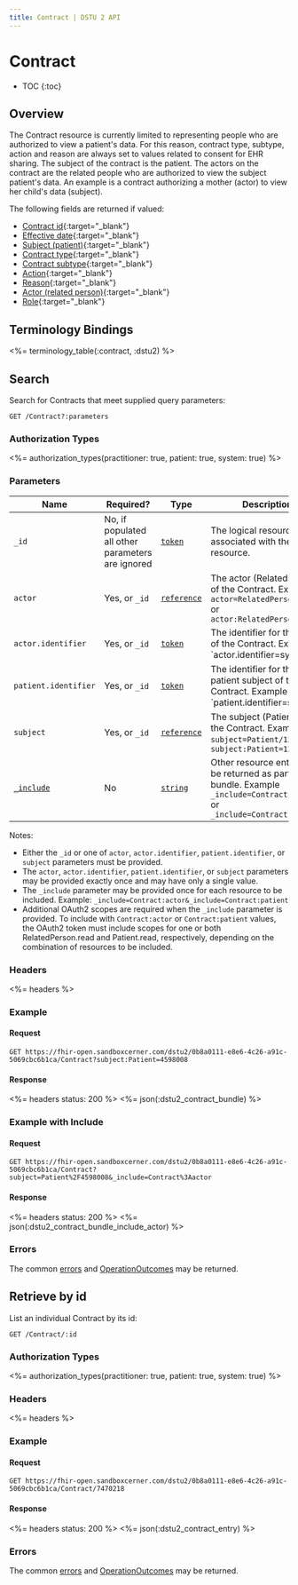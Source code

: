 ```yaml
---
title: Contract | DSTU 2 API
---
```


# Contract

* TOC
{:toc}

## Overview

The Contract resource is currently limited to representing people who are authorized to view a patient's data. For this reason, contract type, subtype, action and reason are always set to values related to consent for EHR sharing. The subject of the contract is the patient. The actors on the contract are the related people who are authorized to view the subject patient's data. An example is a contract authorizing a mother (actor) to view her child's data (subject).

The following fields are returned if valued:

* [Contract id](http://hl7.org/fhir/dstu2/resource-definitions.html#Resource.id){:target="_blank"}
* [Effective date](http://hl7.org/fhir/DSTU2/contract-definitions.html#Contract.applies){:target="_blank"}
* [Subject (patient)](http://hl7.org/fhir/DSTU2/contract-definitions.html#Contract.subject){:target="_blank"}
* [Contract type](http://hl7.org/fhir/DSTU2/contract-definitions.html#Contract.type){:target="_blank"}
* [Contract subtype](http://hl7.org/fhir/DSTU2/contract-definitions.html#Contract.subType){:target="_blank"}
* [Action](http://hl7.org/fhir/DSTU2/contract-definitions.html#Contract.action){:target="_blank"}
* [Reason](http://hl7.org/fhir/DSTU2/contract-definitions.html#Contract.actionReason){:target="_blank"}
* [Actor (related person)](http://hl7.org/fhir/DSTU2/contract-definitions.html#Contract.term.actor.entity){:target="_blank"}
* [Role](http://hl7.org/fhir/DSTU2/contract-definitions.html#Contract.term.actor.role){:target="_blank"}

## Terminology Bindings

<%= terminology_table(:contract, :dstu2) %>

## Search

Search for Contracts that meet supplied query parameters:

    GET /Contract?:parameters

### Authorization Types

<%= authorization_types(practitioner: true, patient: true, system: true) %>

### Parameters

 Name                 | Required?                                                    | Type          | Description
----------------------|--------------------------------------------------------------|---------------|------------------------------------------------------------------------------------------------------------------------------
 `_id`                | No, if populated all other parameters are ignored            | [`token`]     | The logical resource id associated with the resource.
 `actor`              | Yes, or `_id`                                                | [`reference`] | The actor (RelatedPerson) of the Contract. Example: `actor=RelatedPerson/1234` or `actor:RelatedPerson=1234`
 `actor.identifier`   | Yes, or `_id`                                                | [`token`]     | The identifier for the actor of the Contract. Example `actor.identifier=system|1234`
 `patient.identifier` | Yes, or `_id`                                                | [`token`]     | The identifier for the patient subject of the Contract. Example `patient.identifier=system|5678`
 `subject`            | Yes, or `_id`                                                | [`reference`] | The subject (Patient) of the Contract. Example `subject=Patient/1234` or `subject:Patient=1234`
 [`_include`]         | No                                                           | [`string`]    | Other resource entries to be returned as part of the bundle. Example `_include=Contract:actor` or `_include=Contract:patient`

Notes:

- Either the `_id` or one of `actor`, `actor.identifier`, `patient.identifier`, or `subject` parameters must be provided.
- The `actor`, `actor.identifier`, `patient.identifier`, or `subject` parameters may be provided exactly once and may have only a single value.
- The `_include` parameter may be provided once for each resource to be included. Example: `_include=Contract:actor&_include=Contract:patient`
- Additional OAuth2 scopes are required when the `_include` parameter is provided. To include with `Contract:actor` or `Contract:patient` values, the OAuth2 token must include scopes for one or both RelatedPerson.read and Patient.read, respectively, depending on the combination of resources to be included.

### Headers

 <%= headers %>

### Example

#### Request

    GET https://fhir-open.sandboxcerner.com/dstu2/0b8a0111-e8e6-4c26-a91c-5069cbc6b1ca/Contract?subject:Patient=4598008

#### Response

<%= headers status: 200 %>
<%= json(:dstu2_contract_bundle) %>

### Example with Include

#### Request

    GET https://fhir-open.sandboxcerner.com/dstu2/0b8a0111-e8e6-4c26-a91c-5069cbc6b1ca/Contract?subject=Patient%2F4598008&_include=Contract%3Aactor

#### Response

<%= headers status: 200 %>
<%= json(:dstu2_contract_bundle_include_actor) %>

### Errors

The common [errors] and [OperationOutcomes] may be returned.

## Retrieve by id

List an individual Contract by its id:

    GET /Contract/:id

### Authorization Types

<%= authorization_types(practitioner: true, patient: true, system: true) %>

### Headers

<%= headers %>

### Example

#### Request

    GET https://fhir-open.sandboxcerner.com/dstu2/0b8a0111-e8e6-4c26-a91c-5069cbc6b1ca/Contract/7470218

#### Response

<%= headers status: 200 %>
<%= json(:dstu2_contract_entry) %>

### Errors

The common [errors] and [OperationOutcomes] may be returned.

[`reference`]: http://hl7.org/fhir/DSTU2/search.html#reference
[`string`]: http://hl7.org/fhir/DSTU2/search.html#string
[`token`]: http://hl7.org/fhir/DSTU2/search.html#token
[`_include`]: http://hl7.org/fhir/DSTU2/search.html#include
[errors]: ../../#client-errors
[OperationOutcomes]: ../../#operation-outcomes
